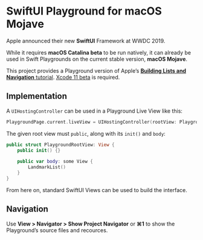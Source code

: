 # SwiftUI Playground for macOS Mojave

Apple announced their new **SwiftUI** Framework at WWDC 2019.

While it requires **macOS Catalina beta** to be run natively, it can already be used in Swift Playgrounds on the current stable version, **macOS Mojave**.

This project provides a Playground version of Apple’s [**Building Lists and Navigation** tutorial](https://developer.apple.com/tutorials/swiftui/building-lists-and-navigation). [Xcode 11 beta](https://developer.apple.com/download/) is required.

## Implementation

A `UIHostingController` can be used in a Playground Live View like this:

```swift
PlaygroundPage.current.liveView = UIHostingController(rootView: PlaygroundRootView())
```

The given root view must `public`, along with its `init()` and `body`:

```swift
public struct PlaygroundRootView: View {
    public init() {}
    
    public var body: some View {
        LandmarkList()
    }
}
````

From here on, standard SwiftUI Views can be used to build the interface.

## Navigation

Use **View > Navigator > Show Project Navigator** or **⌘1** to show the Playground’s source files and recources.
